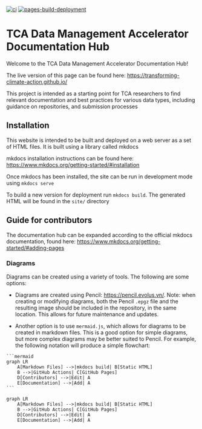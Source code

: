 [![ci](https://github.com/Transforming-Climate-Action/Transforming-Climate-Action.github.io/actions/workflows/ci.yml/badge.svg)](https://github.com/Transforming-Climate-Action/Transforming-Climate-Action.github.io/actions/workflows/ci.yml) [![pages-build-deployment](https://github.com/Transforming-Climate-Action/Transforming-Climate-Action.github.io/actions/workflows/pages/pages-build-deployment/badge.svg)](https://github.com/Transforming-Climate-Action/Transforming-Climate-Action.github.io/actions/workflows/pages/pages-build-deployment)

# TCA Data Management Accelerator Documentation Hub

Welcome to the TCA Data Management Accelerator Documentation Hub!

The live version of this page can be found here: https://transforming-climate-action.github.io/

This project is intended as a starting point for TCA researchers to find relevant documentation and best practices for various data types, including guidance on repositories, and submission processes

## Installation

This website is intended to be built and deployed on a web server as a set of HTML files. It is built using a library called mkdocs

mkdocs installation instructions can be found here: https://www.mkdocs.org/getting-started/#installation

Once mkdocs has been installed, the site can be run in development mode using
`mkdocs serve`

To build a new version for deployment run `mkdocs build`. The generated HTML will be found in the `site/` directory

## Guide for contributors

The documentation hub can be expanded according to the official mkdocs documentation, found here: https://www.mkdocs.org/getting-started/#adding-pages

### Diagrams

Diagrams can be created using a variety of tools. The following are some options:

- Diagrams are created using Pencil: https://pencil.evolus.vn/. Note: when creating or modifying diagrams, both the Pencil `.epgz` file and the resulting image should be included in the repository, in the same location. This allows for future maintenance and updates.

- Another option is to use `mermaid.js`, which allows for diagrams to be created in markdown files. This is a good option for simple diagrams, but more complex diagrams may be better suited to Pencil. For example, the following notation will produce a simple flowchart:

````
```mermaid
graph LR
    A[Markdown Files] -->|mkdocs build| B[Static HTML]
    B -->|GitHub Actions| C[GitHub Pages]
    D[Contributors] -->|Edit| A
    E[Documentation] -->|Add| A
```
````

```mermaid
graph LR
    A[Markdown Files] -->|mkdocs build| B[Static HTML]
    B -->|GitHub Actions| C[GitHub Pages]
    D[Contributors] -->|Edit| A
    E[Documentation] -->|Add| A
```
